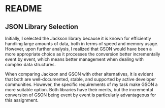 # README

## JSON Library Selection

Initially, I selected the Jackson library because it is known for efficiently handling large amounts of data, both in terms of speed and memory usage. However, upon further analysis, I realized that GSON would have been a more appropriate choice as it processes the conversion better incrementally event by event, which means better management when dealing with complex data structures.

When comparing Jackson and GSON with other alternatives, it is evident that both are well-documented, stable, and supported by active developer communities. However, the specific requirements of my task make GSON a more suitable option. Both libraries have their merits, but the incremental conversion of GSON being event by event is particularly advantageous for this assignment.

